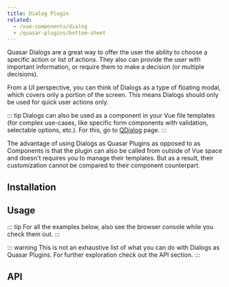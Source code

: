 ```yaml
---
title: Dialog Plugin
related:
  - /vue-components/dialog
  - /quasar-plugins/bottom-sheet
---
```


Quasar Dialogs are a great way to offer the user the ability to choose a specific action or list of actions. They also can provide the user with important information, or require them to make a decision (or multiple decisions).

From a UI perspective, you can think of Dialogs as a type of floating modal, which covers only a portion of the screen. This means Dialogs should only be used for quick user actions only.

::: tip
Dialogs can also be used as a component in your Vue file templates (for complex use-cases, like specific form components with validation, selectable options, etc.). For this, go to [QDialog](/vue-components/dialog) page.
:::

The advantage of using Dialogs as Quasar Plugins as opposed to as Components is that the plugin can also be called from outside of Vue space and doesn't requires you to manage their templates. But as a result, their customization cannot be compared to their component counterpart.

## Installation
<doc-installation plugins="Dialog" />

## Usage
::: tip
For all the examples below, also see the browser console while you check them out.
:::

::: warning
This is not an exhaustive list of what you can do with Dialogs as Quasar Plugins. For further exploration check out the API section.
:::

<doc-example title="Basic" file="Dialog/Basic" />

<doc-example title="Radios, Checkboxes, Toggles" file="Dialog/Pickers" />

<doc-example title="Other options" file="Dialog/OtherOptions" />

## API
<doc-api file="Dialog" />
